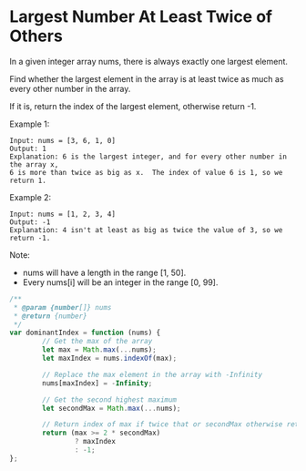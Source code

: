 #  Largest Number At Least Twice of Others
In a given integer array nums, there is always exactly one largest element.

Find whether the largest element in the array is at least twice as much as every other number in the array.

If it is, return the index of the largest element, otherwise return -1.

Example 1:

```
Input: nums = [3, 6, 1, 0]
Output: 1
Explanation: 6 is the largest integer, and for every other number in the array x,
6 is more than twice as big as x.  The index of value 6 is 1, so we return 1.
 ```

Example 2:

```
Input: nums = [1, 2, 3, 4]
Output: -1
Explanation: 4 isn't at least as big as twice the value of 3, so we return -1.
```

Note:

- nums will have a length in the range [1, 50].
- Every nums[i] will be an integer in the range [0, 99].
 

```js
/**
 * @param {number[]} nums
 * @return {number}
 */
var dominantIndex = function (nums) {
		// Get the max of the array
		let max = Math.max(...nums);
		let maxIndex = nums.indexOf(max);

		// Replace the max element in the array with -Infinity
		nums[maxIndex] = -Infinity;

		// Get the second highest maximum
		let secondMax = Math.max(...nums);

		// Return index of max if twice that or secondMax otherwise return -1
		return (max >= 2 * secondMax)
				? maxIndex
				: -1;
};
```